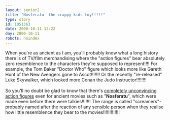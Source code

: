 ```yaml
---
layout: senior2
title: "Nosferatu- the crappy kids toy!!!!!"
type: story
id: 1051363
date: 2000-10-11 12:22
day: 2000-10-11
robots: noindex
---
```

When you're as ancient as I am, you'll probably know what a long history there is of TV/film merchandising where the "action figures" bear absolutely zero resemblence to the characters they're supposed to represent!!!! For example, the Tom Baker "Doctor Who" figure which looks more like Gareth Hunt of the New Avengers gone to Ascot!!!!!!! Or the recently "re-released" Luke Skywalker, which looked more Conan the Judo Instructor!!!!!!!!<br/> <br/>So you'll no doubt be glad to know that there's <a href="http://www.aztechtoyz.com/screamers.html">completely unconvincing action figures</a> even for ancient movies such as "<b>Nosferatu</b>", which were made even before there were talkies!!!!!!! The range is called "screamers"- probably named after the reaction of any sensible person when they realise how little resemblence they bear to the movies!!!!!!!!!!!!!
